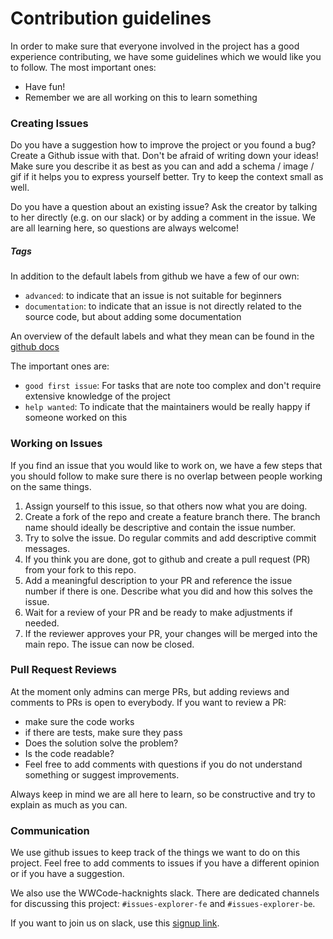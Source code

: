 
# Contribution guidelines

In order to make sure that everyone involved in the project has a good experience contributing, we have some guidelines which we would like you to follow.
The most important ones:
- Have fun!
- Remember we are all working on this to learn something

### Creating Issues

Do you have a suggestion how to improve the project or you found a bug? Create a Github issue with that.
Don't be afraid of writing down your ideas!
Make sure you describe it as best as you can and add a schema / image / gif if it helps you to express yourself better.
Try to keep the context small as well.

Do you have a question about an existing issue?
Ask the creator by talking to her directly (e.g. on our slack) or by adding a comment in the issue.
We are all learning here, so questions are always welcome!

##### Tags

In addition to the default labels from github we have a few of our own:

- `advanced`: to indicate that an issue is not suitable for beginners
- `documentation`: to indicate that an issue is not directly related to the source code, but about adding some documentation

An overview of the default labels and what they mean can be found in the [github docs](https://help.github.com/articles/about-labels/)

The important ones are:
- `good first issue`: For tasks that are note too complex and don't require extensive knowledge of the project
- `help wanted`: To indicate that the maintainers would be really happy if someone worked on this


### Working on Issues

If you find an issue that you would like to work on, we have a few steps that you should follow to make sure there is no overlap between people working on the same things.

1. Assign yourself to this issue, so that others now what you are doing.
2. Create a fork of the repo and create a feature branch there. The branch name should ideally be descriptive and contain the issue number.
3. Try to solve the issue. Do regular commits and add descriptive commit messages.
4. If you think you are done, got to github and create a pull request (PR) from your fork to this repo.
5. Add a meaningful description to your PR and reference the issue number if there is one. Describe what you did and how this solves the issue.
6. Wait for a review of your PR and be ready to make adjustments if needed.
7. If the reviewer approves your PR, your changes will be merged into the main repo. The issue can now be closed.


### Pull Request Reviews

At the moment only admins can merge PRs, but adding reviews and comments to PRs is open to everybody.
If you want to review a PR:
- make sure the code works
- if there are tests, make sure they pass
- Does the solution solve the problem?
- Is the code readable?
- Feel free to add comments with questions if you do not understand something or suggest improvements.

Always keep in mind we are all here to learn, so be constructive and try to explain as much as you can.

### Communication

We use github issues to keep track of the things we want to do on this project.
Feel free to add comments to issues if you have a different opinion or if you have a suggestion.

We also use the WWCode-hacknights slack.
There are dedicated channels for discussing this project: `#issues-explorer-fe` and `#issues-explorer-be`.

If you want to join us on slack, use this [signup link](https://join.slack.com/t/wwcode-hacknights/shared_invite/enQtMzQwNTg0NTIwMTYyLWJmYjg1YzFlM2RlMjEzNTNlNjQ3OTk5NGNhMGM4NjgxYzllMmQ4Y2ZiYjBiYWIyZjM2YWQ2NzYwYThhNjNiOWU).

